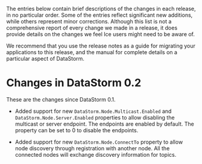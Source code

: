 The entries below contain brief descriptions of the changes in each release, in
no particular order. Some of the entries reflect significant new additions,
while others represent minor corrections. Although this list is not a
comprehensive report of every change we made in a release, it does provide
details on the changes we feel Ice users might need to be aware of.

We recommend that you use the release notes as a guide for migrating your
applications to this release, and the manual for complete details on a
particular aspect of DataStorm.

# Changes in DataStorm 0.2

These are the changes since DataStorm 0.1.

- Added support for new `DataStorm.Node.Multicast.Enabled` and
  `DataStorm.Node.Server.Enabled` properties to allow disabling the multicast or
  server endpoint. The endpoints are enabled by default. The property can be set
  to 0 to disable the endpoints.

- Added support for new `DataStorm.Node.ConnectTo` property to allow node
  discovery through registration with another node. All the connected nodes
  will exchange discovery information for topics.
